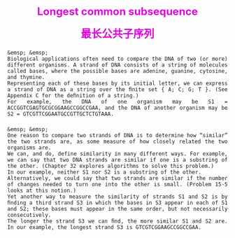 <center>
  <font color="#dd00dd" size=5 style="font-weight: bold;">
    Longest common subsequence
  </font>
</center>
<br/>
<center>
  <font color="#dd00dd" size=5 style="font-weight: bold;">
    最长公共子序列
  </font>
</center>

<div style="text-align: justify;">
  <p style="line-height: 1.5; font-size: 21px;">

    &emsp; &emsp;
    Biological applications often need to compare the DNA of two (or more) different organisms. A strand of DNA consists of a string of molecules called bases, where the possible bases are adenine, guanine, cytosine, and thymine.
    Representing each of these bases by its initial letter, we can express a strand of DNA as a string over the ﬁnite set { A; C; G; T }. (See Appendix C for the deﬁnition of a string.)
    For example, the DNA of one organism may be S1 = ACCGGTCGAGTGCGCGGAAGCCGGCCGAA, and the DNA of another organism may be S2 = GTCGTTCGGAATGCCGTTGCTCTGTAAA.

  </p>
</div>

<div style="text-align: justify;">

  <p style="line-height: 1.5; font-size: 21px;">

    &emsp; &emsp;
    One reason to compare two strands of DNA is to determine how “similar” the two strands are, as some measure of how closely related the two organisms are.
    We can, and do, define similarity in many different ways. For example, we can say that two DNA strands are similar if one is a substring of the other. (Chapter 32 explores algorithms to solve this problem.)
    In our example, neither S1 nor S2 is a substring of the other.
    Alternatively, we could say that two strands are similar if the number of changes needed to turn one into the other is small. (Problem 15-5 looks at this notion.)
    Yet another way to measure the similarity of strands S1 and S2 is by ﬁnding a third strand S3 in which the bases in S3 appear in each of S1 and S2; these bases must appear in the same order, but not necessarily consecutively.
    The longer the strand S3 we can ﬁnd, the more similar S1 and S2 are. In our example, the longest strand S3 is GTCGTCGGAAGCCGGCCGAA.

  </p>
</div>
